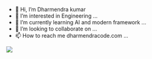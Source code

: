 - 👋 Hi, I’m Dharmendra kumar
- 👀 I’m interested in Engineering ...
- 🌱 I’m currently learning AI and modern framework ...
- 💞️ I’m looking to collaborate on ...
- 📫 How to reach me dharmendracode.com ...

<img src="https://github-readme-stats.vercel.app/api?username=Dharmendranayak&&show_icons=true&title_color=ffffff&icon_color=redf&text_color=daf7dc&bg_color=151515">
<!---
Dharmendranayak/Dharmendranayak is a ✨ special ✨ repository because its `README.md` (this file) appears on your GitHub profile.
You can click the Preview link to take a look at your changes.
--->
